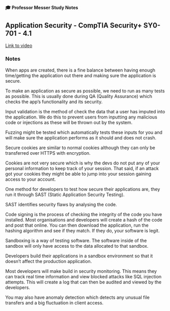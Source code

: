 #### 🎓 Professor Messer Study Notes

##  Application Security - CompTIA Security+ SY0-701 - 4.1

[Link to video](https://youtu.be/fFvXy3WkLpA?si=S6Dk94T7BC4fWiQM)

### Notes 

When apps are created, there is a fine balance between having enough time/getting the application out there and making sure the application is secure.

To make an application as secure as possible, we need to run as many tests as possible. This is usually done during QA (Quality Assurance) which checks the app’s functionality and its security.

Input validation is the method of check the data that a user has imputed into the application. We do this to prevent users from inputting any malicious code or injections as these will be thrown out by the system. 

Fuzzing might be tested which automatically tests these inputs for you and will make sure the application performs as it should and does not crash.

Secure cookies are similar to normal cookies although they can only be transferred over HTTPS with encryption. 

Cookies are not very secure which is why the devs do not put any of your personal information to keep track of your session. That said, if an attack got your cookies they might be able to jump into your session gaining access to your account.

One method for developers to test how secure their applications are, they run it through SAST (Static Application Security Testing).

SAST identifies security flaws by analysing the code.

Code signing is the process of checking the integrity of the code you have installed. Most organisations and developers will create a hash of the code and post that online. You can then download the application, run the hashing algorithm and see if they match. If they do, your software is legit. 

Sandboxing is a way of testing software. The software inside of the sandbox will only have access to the data allocated to that sandbox.

Developers build their applications in a sandbox environment so that it doesn’t affect the production application.

Most developers will make build in security monitoring. This means they can track real time information and view blocked attacks like SQL injection attempts. This will create a log that can then be audited and viewed by the developers.

You may also have anomaly detection which detects any unusual file transfers and a big fluctuation in client access.

